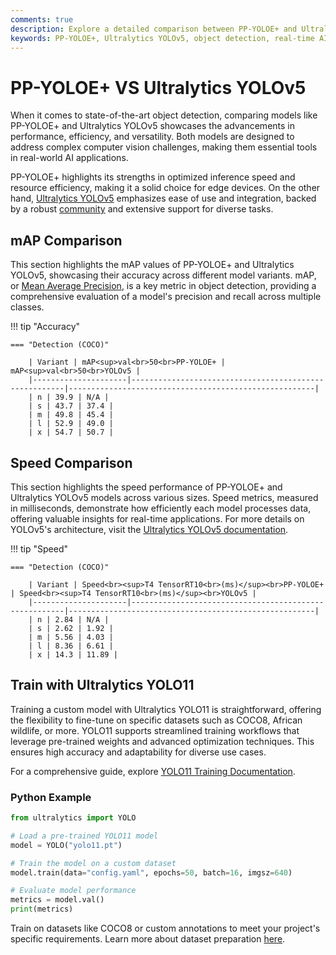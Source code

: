 ```yaml
---
comments: true
description: Explore a detailed comparison between PP-YOLOE+ and Ultralytics YOLOv5, highlighting their performance in object detection, real-time AI applications, and edge AI scenarios. Dive into their speed, accuracy, and parameter efficiency to uncover which model excels in modern computer vision tasks.
keywords: PP-YOLOE+, Ultralytics YOLOv5, object detection, real-time AI, edge AI, computer vision, performance comparison, AI models.
---
```


# PP-YOLOE+ VS Ultralytics YOLOv5

When it comes to state-of-the-art object detection, comparing models like PP-YOLOE+ and Ultralytics YOLOv5 showcases the advancements in performance, efficiency, and versatility. Both models are designed to address complex computer vision challenges, making them essential tools in real-world AI applications.

PP-YOLOE+ highlights its strengths in optimized inference speed and resource efficiency, making it a solid choice for edge devices. On the other hand, [Ultralytics YOLOv5](https://github.com/ultralytics/yolov5) emphasizes ease of use and integration, backed by a robust [community](https://discord.com/invite/ultralytics) and extensive support for diverse tasks.

## mAP Comparison

This section highlights the mAP values of PP-YOLOE+ and Ultralytics YOLOv5, showcasing their accuracy across different model variants. mAP, or [Mean Average Precision](https://www.ultralytics.com/glossary/mean-average-precision-map), is a key metric in object detection, providing a comprehensive evaluation of a model's precision and recall across multiple classes.

!!! tip "Accuracy"

    === "Detection (COCO)"

    	| Variant | mAP<sup>val<br>50<br>PP-YOLOE+ | mAP<sup>val<br>50<br>YOLOv5 |
    	|---------------------|-------------------------------------------------------|-------------------------------------------------------|
    	| n | 39.9 | N/A |
    	| s | 43.7 | 37.4 |
    	| m | 49.8 | 45.4 |
    	| l | 52.9 | 49.0 |
    	| x | 54.7 | 50.7 |

## Speed Comparison

This section highlights the speed performance of PP-YOLOE+ and Ultralytics YOLOv5 models across various sizes. Speed metrics, measured in milliseconds, demonstrate how efficiently each model processes data, offering valuable insights for real-time applications. For more details on YOLOv5's architecture, visit the [Ultralytics YOLOv5 documentation](https://docs.ultralytics.com/yolov5/tutorials/architecture_description/).

!!! tip "Speed"

    === "Detection (COCO)"

    	| Variant | Speed<br><sup>T4 TensorRT10<br>(ms)</sup><br>PP-YOLOE+ | Speed<br><sup>T4 TensorRT10<br>(ms)</sup><br>YOLOv5 |
    	|---------------------|-------------------------------------------------------|-------------------------------------------------------|
    	| n | 2.84 | N/A |
    	| s | 2.62 | 1.92 |
    	| m | 5.56 | 4.03 |
    	| l | 8.36 | 6.61 |
    	| x | 14.3 | 11.89 |

## Train with Ultralytics YOLO11

Training a custom model with Ultralytics YOLO11 is straightforward, offering the flexibility to fine-tune on specific datasets such as COCO8, African wildlife, or more. YOLO11 supports streamlined training workflows that leverage pre-trained weights and advanced optimization techniques. This ensures high accuracy and adaptability for diverse use cases.

For a comprehensive guide, explore [YOLO11 Training Documentation](https://docs.ultralytics.com/modes/train/).

### Python Example

```python
from ultralytics import YOLO

# Load a pre-trained YOLO11 model
model = YOLO("yolo11.pt")

# Train the model on a custom dataset
model.train(data="config.yaml", epochs=50, batch=16, imgsz=640)

# Evaluate model performance
metrics = model.val()
print(metrics)
```

Train on datasets like COCO8 or custom annotations to meet your project's specific requirements. Learn more about dataset preparation [here](https://docs.ultralytics.com/datasets/).
